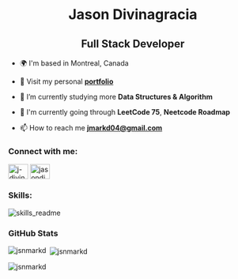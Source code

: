<h1 align="center">Jason Divinagracia</h1> 
<h2 align="center">Full Stack Developer</h2>

- 🌍 I'm based in Montreal, Canada

- 🔭 Visit my personal **[portfolio](https://jason-divinagracia.netlify.app/)**

- 🌱 I’m currently studying more **Data Structures & Algorithm**

- 📝 I'm currently going through **LeetCode 75**, **Neetcode Roadmap**

- 📫 How to reach me **jmarkd04@gmail.com**

<h3 align="left">Connect with me:</h3>
<p align="left">
<a href="https://linkedin.com/in/j-divinagracia" target="blank"><img align="center" src="https://raw.githubusercontent.com/rahuldkjain/github-profile-readme-generator/master/src/images/icons/Social/linked-in-alt.svg" alt="j-divinagracia" height="30" width="40" /></a>
<a href="https://instagram.com/jasondjsix" target="blank"><img align="center" src="https://raw.githubusercontent.com/rahuldkjain/github-profile-readme-generator/master/src/images/icons/Social/instagram.svg" alt="jasondjsix" height="30" width="40" /></a>
</p>

### Skills:
![skills_readme](https://github.com/jsnmarkd/jsnmarkd/assets/114870725/5757998c-40f3-40d5-88cd-4008f3f70c3d)

### GitHub Stats
<p><img align="left" src="https://github-readme-stats.vercel.app/api/top-langs?username=jsnmarkd&show_icons=true&locale=en&layout=compact" alt="jsnmarkd" /></p>

<p>&nbsp;<img align="center" src="https://github-readme-stats.vercel.app/api?username=jsnmarkd&show_icons=true&locale=en" alt="jsnmarkd" /></p>

<p><img align="center" src="https://github-readme-streak-stats.herokuapp.com/?user=jsnmarkd&" alt="jsnmarkd" /></p>
